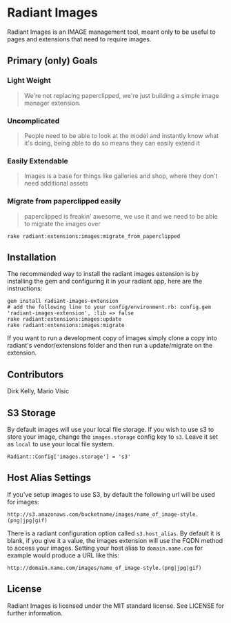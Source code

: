 # Radiant Images

Radiant Images is an IMAGE management tool, meant only to be useful to pages and extensions that need to require images.

## Primary (only) Goals

### Light Weight

> We're not replacing paperclipped, we're just building a simple image manager extension.

### Uncomplicated

> People need to be able to look at the model and instantly know what it's doing, being able to do so means they can easily extend it

### Easily Extendable

> Images is a base for things like galleries and shop, where they don't need additional assets

### Migrate from paperclipped easily

> paperclipped is freakin' awesome, we use it and we need to be able to migrate the images over

    rake radiant:extensions:images:migrate_from_paperclipped

## Installation

The recommended way to install the radiant images extension is by installing the gem and configuring it in your radiant app, here are the instructions:

    gem install radiant-images-extension
    # add the following line to your config/environment.rb: config.gem 'radiant-images-extension', :lib => false
    rake radiant:extensions:images:update
    rake radiant:extensions:images:migrate

If you want to run a development copy of images simply clone a copy into radiant's vendor/extensions folder and then run a update/migrate on the extension.

## Contributors

Dirk Kelly, Mario Visic

## S3 Storage

By default images will use your local file storage. If you wish to use s3 to store your image, change the `images.storage` config key to `s3`. Leave it set as `local` to use your local file system.

    Radiant::Config['images.storage'] = 's3'

## Host Alias Settings

If you've setup images to use S3, by default the following url will be used for images:

    http://s3.amazonaws.com/bucketname/images/name_of_image-style.(png|jpg|gif)

There is a radiant configuration option called `s3.host_alias`. By default it is blank, if you give it a value, the images extension will use the FQDN method to access your images. Setting your host alias to `domain.name.com` for example would produce a URL like this:

    http://domain.name.com/images/name_of_image-style.(png|jpg|gif) 

## License

Radiant Images is licensed under the MIT standard license. See LICENSE for further information.